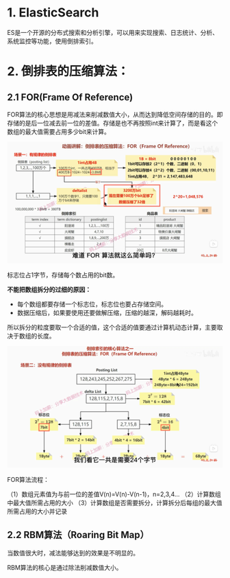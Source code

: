 # 1. ElasticSearch

ES是一个开源的分布式搜索和分析引擎，可以用来实现搜索、日志统计、分析、系统监控等功能，使用倒排索引。

# 2. 倒排表的压缩算法：

## 2.1 FOR(Frame Of Reference)

FOR算法的核心思想是用减法来削减数值大小，从而达到降低空间存储的目的。即存储的是后一位减去前一位的差值。存储是也不再按照int来计算了，而是看这个数组的最大值需要占用多少bit来计算。

![image-20230325155526477](../markdown-img/ES.assets/image-20230325155526477.png)

标志位占1字节，存储每个数占用的bit数。

**不能把数组拆分的过细的原因：**

- 每个数组都要存储一个标志位，标志位也要占存储空间。
- 数据压缩后，如果要使用还要做解压缩，压缩的越深，解码越耗时。

所以拆分的粒度要取一个合适的值，这个合适的值要通过计算机动态计算，主要取决于数组的长度。

![image-20230325155948665](../markdown-img/ES.assets/image-20230325155948665.png)

FOR算法流程：

（1）数组元素值为与前一位的差值V(n)=V(n)-V(n-1)，n=2,3,4…
（2）计算数组中最大值所需占用的大小
（3）计算数组是否需要拆分，计算拆分后每组的最大值所需占用的大小并记录

## 2.2 RBM算法（Roaring Bit Map）

当数值很大时，减法能够达到的效果是不明显的。

RBM算法的核心是通过除法削减数值大小。



